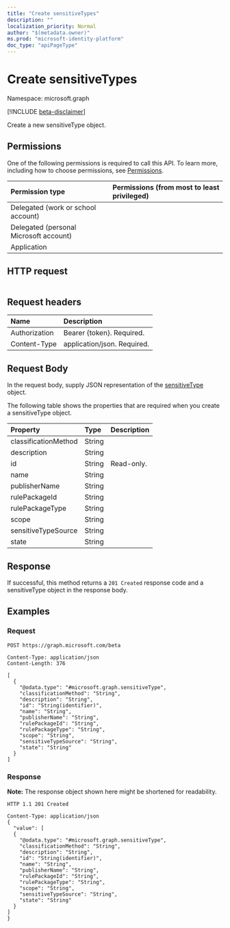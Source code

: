 ```yaml
---
title: "Create sensitiveTypes"
description: ""
localization_priority: Normal
author: "$(metadata.owner)"
ms.prod: "microsoft-identity-platform"
doc_type: "apiPageType"
---
```


# Create sensitiveTypes

Namespace: microsoft.graph

[!INCLUDE [beta-disclaimer](../../includes/beta-disclaimer.md)]

Create a new sensitiveType object.

## Permissions

One of the following permissions is required to call this API. To learn more, including how to choose permissions, see [Permissions](/graph/permissions-reference).

| Permission type                        | Permissions (from most to least privileged) |
| :------------------------------------- | :------------------------------------------ |
| Delegated (work or school account)     |                                             |
| Delegated (personal Microsoft account) |                                             |
| Application                            |                                             |

## HTTP request

<!-- {
  "blockType": "ignored"
}
-->

```http

```

## Request headers

| Name          | Description                 |
| :------------ | :-------------------------- |
| Authorization | Bearer {token}. Required.   |
| Content-Type  | application/json. Required. |

## Request Body

In the request body, supply JSON representation of the [sensitiveType](../resources/-sensitivetype.md) object.

<!-- Actions and Functions -->

<!-- CRUD Methods -->

The following table shows the properties that are required when you create a sensitiveType object.

| Property             | Type   | Description |
| :------------------- | :----- | :---------- |
| classificationMethod | String |             |
| description          | String |             |
| id                   | String | Read-only.  |
| name                 | String |             |
| publisherName        | String |             |
| rulePackageId        | String |             |
| rulePackageType      | String |             |
| scope                | String |             |
| sensitiveTypeSource  | String |             |
| state                | String |             |

## Response

If successful, this method returns a `201 Created` response code and a sensitiveType object in the response body.

## Examples

### Request

<!-- {
  "blockType": "request",
  "name": "create_sensitivetypes"
}
-->

```http
POST https://graph.microsoft.com/beta

Content-Type: application/json
Content-Length: 376

[
  {
    "@odata.type": "#microsoft.graph.sensitiveType",
    "classificationMethod": "String",
    "description": "String",
    "id": "String(identifier)",
    "name": "String",
    "publisherName": "String",
    "rulePackageId": "String",
    "rulePackageType": "String",
    "scope": "String",
    "sensitiveTypeSource": "String",
    "state": "String"
  }
]

```

### Response

**Note:** The response object shown here might be shortened for readability.

<!-- {
  "blockType": "response",
  "truncated": true,
  "@odata.type": "$(this.ReturnTypeFullName)"
}
-->

```http
HTTP 1.1 201 Created

Content-Type: application/json
{
  "value": [
  {
    "@odata.type": "#microsoft.graph.sensitiveType",
    "classificationMethod": "String",
    "description": "String",
    "id": "String(identifier)",
    "name": "String",
    "publisherName": "String",
    "rulePackageId": "String",
    "rulePackageType": "String",
    "scope": "String",
    "sensitiveTypeSource": "String",
    "state": "String"
  }
]
}

```
